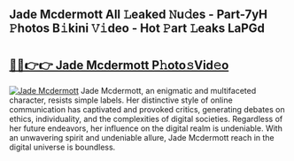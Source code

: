 ## Jade Mcdermott All 𝙻eaked 𝙽u𝚍es - Part-7yH 𝙿hotos B𝚒kini 𝚅𝚒deo - Hot 𝙿art 𝙻eaks LaPGd

# <h2><a href="http://ld4w2n7.urlbe.top/?page=Jade+Mcdermott">🔗🔗👉👉 Jade Mcdermott P𝚑oto𝚜Vid𝚎o</a></h2>

[![Jade Mcdermott](https://i.imgur.com/eBuTRDB.gif)](http://ld4w2n7.urlbe.top/?page=Jade+Mcdermott)
Jade Mcdermott, an enigmatic and multifaceted character, resists simple labels. Her distinctive style of online communication has captivated and provoked critics, generating debates on ethics, individuality, and the complexities of digital societies. Regardless of her future endeavors, her influence on the digital realm is undeniable. With an unwavering spirit and undeniable allure, Jade Mcdermott reach in the digital universe is boundless.
